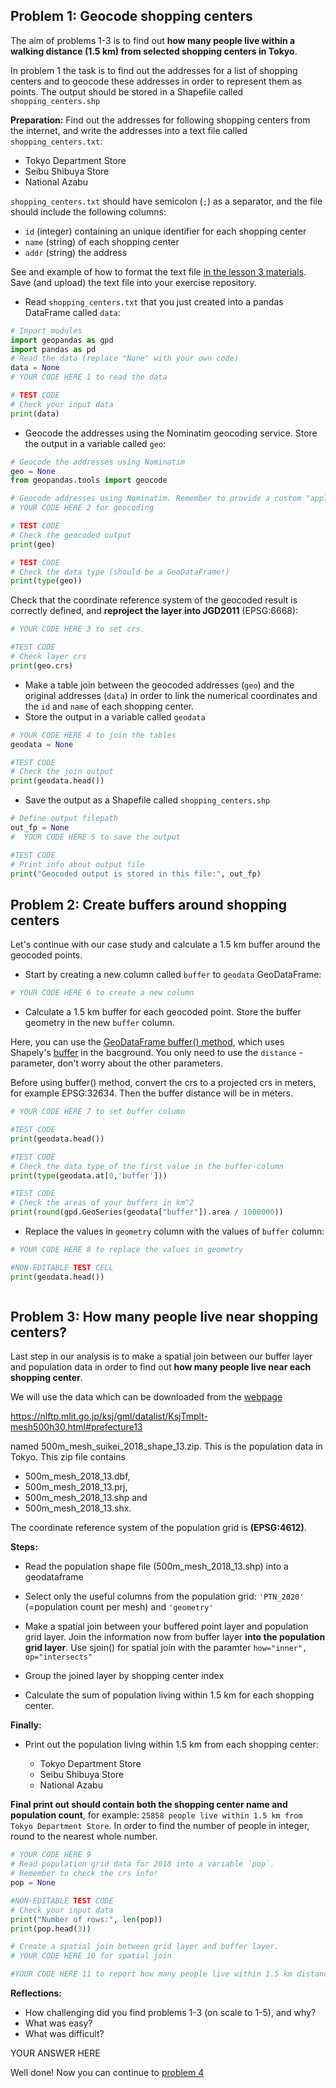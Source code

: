 ## Problem 1: Geocode shopping centers

The aim of problems 1-3 is to find out **how many people live within a walking distance (1.5 km) from selected shopping centers in Tokyo**.

In problem 1 the task is to find out the addresses for a list of shopping centers and to geocode these addresses in order to represent them as points. The output should be stored in a Shapefile called `shopping_centers.shp` 

**Preparation:** Find out the addresses for following shopping centers from the internet, and write the addresses into a text file called `shopping_centers.txt`:

- Tokyo Department Store
- Seibu Shibuya Store
- National Azabu

`shopping_centers.txt` should have semicolon (`;`) as a separator, and the file should include the following columns:

- ``id`` (integer) containing an unique identifier for each shopping center
- ``name`` (string) of each shopping center
- ``addr`` (string) the address 


See and example of how to format the text file [in the lesson 3 materials](https://autogis-site.readthedocs.io/en/latest/notebooks/L3/geocoding_in_geopandas.html). Save (and upload) the text file into your exercise repository.

- Read `shopping_centers.txt` that you just created into a pandas DataFrame called ``data``:


```python
# Import modules
import geopandas as gpd
import pandas as pd
# Read the data (replace "None" with your own code)
data = None
# YOUR CODE HERE 1 to read the data
```


```python
# TEST CODE
# Check your input data
print(data)
```

- Geocode the addresses using the Nominatim geocoding service. Store the output in a variable called `geo`:


```python
# Geocode the addresses using Nominatim
geo = None
from geopandas.tools import geocode

# Geocode addresses using Nominatim. Remember to provide a custom "application name" in the user_agent parameter!
# YOUR CODE HERE 2 for geocoding
```


```python
# TEST CODE
# Check the geocoded output
print(geo)
```


```python
# TEST CODE
# Check the data type (should be a GeoDataFrame!)
print(type(geo))
```

Check that the coordinate reference system of the geocoded result is correctly defined, and **reproject the layer into JGD2011** (EPSG:6668):


```python
# YOUR CODE HERE 3 to set crs.
```


```python
#TEST CODE
# Check layer crs
print(geo.crs)
```

- Make a table join between the geocoded addresses (``geo``) and the original addresses (``data``) in order to link the numerical coordinates and  the `id` and `name` of each shopping center. 
- Store the output in a variable called ``geodata`` 



```python
# YOUR CODE HERE 4 to join the tables
geodata = None
```


```python
#TEST CODE
# Check the join output
print(geodata.head())
```

- Save the output as a Shapefile called `shopping_centers.shp` 


```python
# Define output filepath
out_fp = None
#  YOUR CODE HERE 5 to save the output 
```

```python
#TEST CODE
# Print info about output file
print("Geocoded output is stored in this file:", out_fp)
```

## Problem 2: Create buffers around shopping centers

Let's continue with our case study and calculate a 1.5 km buffer around the geocoded points. 


- Start by creating a new column called `buffer` to ``geodata`` GeoDataFrame:


```python
# YOUR CODE HERE 6 to create a new column
```

- Calculate a 1.5 km buffer for each geocoded point. Store the buffer geometry in the new `buffer` column.

Here, you can use the [GeoDataFrame buffer() method](http://geopandas.org/geometric_manipulations.html#GeoSeries.buffer), which uses Shapely's [buffer](http://toblerity.org/shapely/manual.html#object.buffer) in the bacground. You only need to use the `distance` -parameter, don't worry about the other parameters.

Before using buffer() method, convert the crs to a projected crs in meters, for example EPSG:32634. Then the buffer distance will be in meters.


```python
# YOUR CODE HERE 7 to set buffer column
```


```python
#TEST CODE
print(geodata.head())
```


```python
#TEST CODE
# Check the data type of the first value in the buffer-column
print(type(geodata.at[0,'buffer']))
```


```python
#TEST CODE
# Check the areas of your buffers in km^2
print(round(gpd.GeoSeries(geodata["buffer"]).area / 1000000))
```

- Replace the values in `geometry` column with the values of `buffer` column:


```python
# YOUR CODE HERE 8 to replace the values in geometry
```


```python
#NON-EDITABLE TEST CELL
print(geodata.head())
```




```python

```

## Problem 3: How many people live near shopping centers? 

Last step in our analysis is to make a spatial join between our buffer layer and population data in order to find out **how many people live near each shopping center**. 

We will use the data which can be downloaded from the [webpage](https://nlftp.mlit.go.jp/ksj/gml/datalist/KsjTmplt-mesh500h30.html#prefecture13) 

https://nlftp.mlit.go.jp/ksj/gml/datalist/KsjTmplt-mesh500h30.html#prefecture13

named 500m_mesh_suikei_2018_shape_13.zip. This is the population data in Tokyo. This zip file contains 

- 500m_mesh_2018_13.dbf,
- 500m_mesh_2018_13.prj,
- 500m_mesh_2018_13.shp and 
- 500m_mesh_2018_13.shx.

The coordinate reference system of the population grid is **(EPSG:4612)**.


**Steps:**

- Read the population shape file (500m_mesh_2018_13.shp) into a geodataframe

- Select only the useful columns from the population grid: ``'PTN_2020'`` (=population count per mesh) and ``'geometry'`` 

- Make a spatial join between your buffered point layer and population grid layer. Join the information now from buffer layer **into the population grid layer**. Use sjoin() for spatial join with the paramter `how="inner", op="intersects"`

- Group the joined layer by shopping center index

- Calculate the sum of population living within 1.5 km for each shopping center.

**Finally:**

- Print out the population living within 1.5 km from each shopping center:

    - Tokyo Department Store
    - Seibu Shibuya Store
    - National Azabu
     
**Final print out should contain both the shopping center name and population count**, for example: `25858 people live within 1.5 km from Tokyo Department Store`. In order to find the number of people in integer, round to the nearest whole number.


```python
# YOUR CODE HERE 9 
# Read population grid data for 2018 into a variable `pop`. 
# Remember to check the crs info! 
pop = None
```


```python
#NON-EDITABLE TEST CODE
# Check your input data
print("Number of rows:", len(pop))
print(pop.head(3))
```


```python
# Create a spatial join between grid layer and buffer layer. 
# YOUR CODE HERE 10 for spatial join
```


```python
#YOUR CODE HERE 11 to report how many people live within 1.5 km distance from each shopping center
```

**Reflections:**
    
- How challenging did you find problems 1-3 (on scale to 1-5), and why?
- What was easy?
- What was difficult?

YOUR ANSWER HERE

Well done! Now you can continue to [problem 4](Exercise-3-Problem-4.ipynb)
